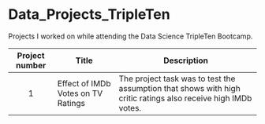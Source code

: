 # Data_Projects_TripleTen

Projects I worked on while attending the Data Science TripleTen Bootcamp.


| Project number | Title | Description |
| :-----------: | ----------- |----------- |
| 1 | Effect of IMDb Votes on TV Ratings| The project task was to test the assumption that shows with high critic ratings also receive high IMDb votes. |
